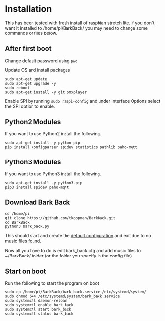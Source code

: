 # Installation
This has been tested with fresh install of raspbian stretch lite.
If you don't want it installed to /home/pi/BarkBack/ you may need
to change some commands or files below.

## After first boot
Change default password using `pwd`

Update OS and install packages
```
sudo apt-get update
sudo apt-get upgrade -y
sudo reboot
sudo apt-get install -y git omxplayer
```

Enable SPI by running `sudo raspi-config` and under Interface Options select the SPI option to enable.

## Python2 Modules
If you want to use Python2 install the following.
```
sudo apt-get install -y python-pip
pip install configparser spidev statistics pathlib paho-mqtt

```

## Python3 Modules
If you want to use Python3 install the following.
```
sudo apt-get install -y python3-pip
pip3 install spidev paho-mqtt
```

## Download Bark Back
```
cd /home/pi
git clone https://github.com/tkoopman/BarkBack.git
cd BarkBack
python3 bark_back.py
```
This should start and create the [default configuration](CONFIG.md) and exit due to no music files found.

Now all you have to do is edit bark_back.cfg and add music files to ~/BarkBack/ 
folder (or the folder you specify in the config file)

## Start on boot
Run the following to start the program on boot
```
sudo cp /home/pi/BarkBack/bark_back.service /etc/systemd/system/
sudo chmod 644 /etc/systemd/system/bark_back.service
sudo systemctl daemon-reload
sudo systemctl enable bark_back
sudo systemctl start bark_back
sudo systemctl status bark_back
```
